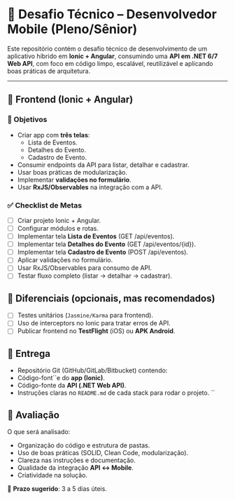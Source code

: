 <!--
* README.md 
* event-list 
*
* Created by Tiago Amaral on 05/09/2025. 
* Copyright ©2024 Tiago Amaral. All rights reserved.
-->

# 🎯 Desafio Técnico – Desenvolvedor Mobile (Pleno/Sênior)

Este repositório contém o desafio técnico de desenvolvimento de um aplicativo híbrido em **Ionic + Angular**, consumindo uma **API em .NET 6/7 Web API**, com foco em código limpo, escalável, reutilizável e aplicando boas práticas de arquitetura.

---

## 🔹 Frontend (Ionic + Angular)

### 📍 Objetivos
- Criar app com **três telas**:
    - Lista de Eventos.
    - Detalhes do Evento.
    - Cadastro de Evento.
- Consumir endpoints da API para listar, detalhar e cadastrar.
- Usar boas práticas de modularização.
- Implementar **validações no formulário**.
- Usar **RxJS/Observables** na integração com a API.

### ✅ Checklist de Metas
- [ ] Criar projeto Ionic + Angular.
- [ ] Configurar módulos e rotas.
- [ ] Implementar tela **Lista de Eventos** (GET /api/eventos).
- [ ] Implementar tela **Detalhes do Evento** (GET /api/eventos/{id}).
- [ ] Implementar tela **Cadastro de Evento** (POST /api/eventos).
- [ ] Aplicar validações no formulário.
- [ ] Usar RxJS/Observables para consumo de API.
- [ ] Testar fluxo completo (listar → detalhar → cadastrar).

## 🌟 Diferenciais (opcionais, mas recomendados)
- [ ] Testes unitários (`Jasmine/Karma` para frontend).
- [ ] Uso de interceptors no Ionic para tratar erros de API.
- [ ] Publicar frontend no **TestFlight** (iOS) ou **APK Android**.

## 🚀 Entrega
- Repositório Git (GitHub/GitLab/Bitbucket) contendo:
- Código-font``e do **app (Ionic)**.
- Código-fonte da **API (.NET Web API)**.
- Instruções claras no `README.md` de cada stack para rodar o projeto.
``

## 📝 Avaliação
O que será analisado:
- Organização do código e estrutura de pastas.
- Uso de boas práticas (SOLID, Clean Code, modularização).
- Clareza nas instruções e documentação.
- Qualidade da integração **API ↔ Mobile**.
- Criatividade na solução.

📅 **Prazo sugerido**: 3 a 5 dias úteis.